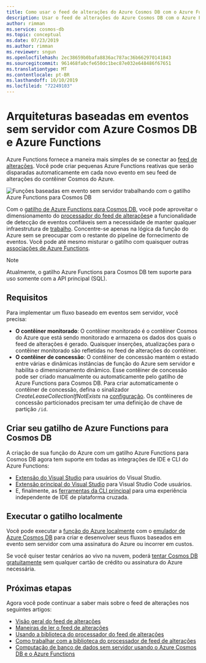 ```yaml
---
title: Como usar o feed de alterações do Azure Cosmos DB com o Azure Functions
description: Usar o feed de alterações do Azure Cosmos DB com o Azure Functions
author: rimman
ms.service: cosmos-db
ms.topic: conceptual
ms.date: 07/23/2019
ms.author: rimman
ms.reviewer: sngun
ms.openlocfilehash: 2ec38659b0bafa8836ac787ac36b662970141843
ms.sourcegitcommit: 961468fa0cfe650dc1bec87e032e648486f67651
ms.translationtype: MT
ms.contentlocale: pt-BR
ms.lasthandoff: 10/10/2019
ms.locfileid: "72249103"
---
```

# <a name="serverless-event-based-architectures-with-azure-cosmos-db-and-azure-functions"></a>Arquiteturas baseadas em eventos sem servidor com Azure Cosmos DB e Azure Functions

Azure Functions fornece a maneira mais simples de se conectar ao [feed de alterações](change-feed.md). Você pode criar pequenas Azure Functions reativas que serão disparadas automaticamente em cada novo evento em seu feed de alterações do contêiner Cosmos do Azure.

![Funções baseadas em evento sem servidor trabalhando com o gatilho Azure Functions para Cosmos DB](./media/change-feed-functions/functions.png)

Com o [gatilho de Azure Functions para Cosmos DB](../azure-functions/functions-bindings-cosmosdb-v2.md#trigger), você pode aproveitar o dimensionamento do [processador do feed de alterações](./change-feed-processor.md)e a funcionalidade de detecção de eventos confiáveis sem a necessidade de manter qualquer infraestrutura de [trabalho](./change-feed-processor.md). Concentre-se apenas na lógica da função do Azure sem se preocupar com o restante do pipeline de fornecimento de eventos. Você pode até mesmo misturar o gatilho com quaisquer outras [associações de Azure Functions](../azure-functions/functions-triggers-bindings.md#supported-bindings).

> [!NOTE]
> Atualmente, o gatilho Azure Functions para Cosmos DB tem suporte para uso somente com a API principal (SQL).

## <a name="requirements"></a>Requisitos

Para implementar um fluxo baseado em eventos sem servidor, você precisa:

* **O contêiner monitorado**: O contêiner monitorado é o contêiner Cosmos do Azure que está sendo monitorado e armazena os dados dos quais o feed de alterações é gerado. Quaisquer inserções, atualizações para o contêiner monitorado são refletidas no feed de alterações do contêiner.
* **O contêiner de concessão**: O contêiner de concessão mantém o estado entre várias e dinâmicas instâncias de função do Azure sem servidor e habilita o dimensionamento dinâmico. Esse contêiner de concessão pode ser criado manualmente ou automaticamente pelo gatilho de Azure Functions para Cosmos DB. Para criar automaticamente o contêiner de concessão, defina o sinalizador *CreateLeaseCollectionIfNotExists* na [configuração](../azure-functions/functions-bindings-cosmosdb-v2.md#trigger---configuration). Os contêineres de concessão particionados precisam ter uma definição de chave de partição `/id`.

## <a name="create-your-azure-functions-trigger-for-cosmos-db"></a>Criar seu gatilho de Azure Functions para Cosmos DB

A criação de sua função do Azure com um gatilho Azure Functions para Cosmos DB agora tem suporte em todas as integrações de IDE e CLI do Azure Functions:

* [Extensão do Visual Studio](../azure-functions/functions-develop-vs.md) para usuários do Visual Studio.
* [Extensão principal do Visual Studio](/azure/javascript/tutorial-vscode-serverless-node-01) para Visual Studio Code usuários.
* E, finalmente, as [ferramentas da CLI principal](../azure-functions/functions-run-local.md#create-func) para uma experiência independente de IDE de plataforma cruzada.

## <a name="run-your-trigger-locally"></a>Executar o gatilho localmente

Você pode executar a [função do Azure localmente](../azure-functions/functions-develop-local.md) com o [emulador de Azure Cosmos DB](./local-emulator.md) para criar e desenvolver seus fluxos baseados em evento sem servidor com uma assinatura do Azure ou incorrer em custos.

Se você quiser testar cenários ao vivo na nuvem, poderá [tentar Cosmos DB gratuitamente](https://azure.microsoft.com/try/cosmosdb/) sem qualquer cartão de crédito ou assinatura do Azure necessária.

## <a name="next-steps"></a>Próximas etapas

Agora você pode continuar a saber mais sobre o feed de alterações nos seguintes artigos:

* [Visão geral do feed de alterações](change-feed.md)
* [Maneiras de ler o feed de alterações](read-change-feed.md)
* [Usando a biblioteca do processador do feed de alterações](change-feed-processor.md)
* [Como trabalhar com a biblioteca do processador de feed de alterações](change-feed-processor.md)
* [Computação de banco de dados sem servidor usando o Azure Cosmos DB e o Azure Functions](serverless-computing-database.md)
